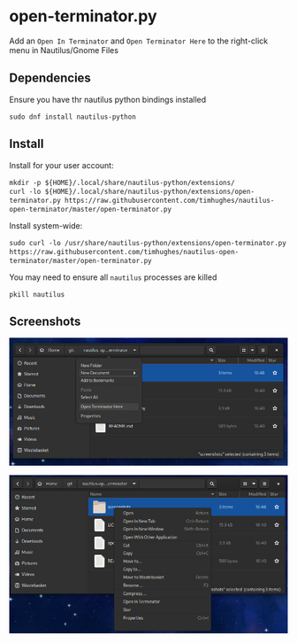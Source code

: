 # open-terminator.py

Add an `Open In Terminator` and `Open Terminator Here` to the right-click menu in Nautilus/Gnome Files


## Dependencies

Ensure you have thr nautilus python bindings installed

    sudo dnf install nautilus-python

## Install

Install for your user account:

    mkdir -p ${HOME}/.local/share/nautilus-python/extensions/
    curl -lo ${HOME}/.local/share/nautilus-python/extensions/open-terminator.py https://raw.githubusercontent.com/timhughes/nautilus-open-terminator/master/open-terminator.py
Install system-wide:

    sudo curl -lo /usr/share/nautilus-python/extensions/open-terminator.py  https://raw.githubusercontent.com/timhughes/nautilus-open-terminator/master/open-terminator.py

You may need to ensure all `nautilus` processes are killed 

    pkill nautilus

## Screenshots

![Location Bar](screenshots/screenshot1.png)

![File Browser](screenshots/screenshot2.png)
